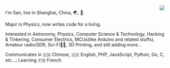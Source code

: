 <img align="right" src="https://github-readme-stats.vercel.app/api?username=zhujunsan&hide_title=true&text_color=fff&title_color=fff&bg_color=45,f4876d,904e95" />

I'm San, live in Shanghai, China, 🌏, 🌌.

Major in Physics, now writes code for a living.

Interested in Astronomy, Physics, Computer Science & Technology, Hacking & Tinkering, Consumer Electrics, MCUs(like Arduino and related stuffs), Amateur radio/SDR, Sci-Fi🖖🏻, 3D Printing, and still adding more...

Communicates in :cn: Chinese, :us: English, PHP, JavaScript, Python, Go, C, etc...; Learning :fr: French
